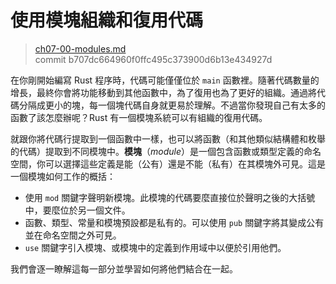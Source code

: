 # 使用模塊組織和復用代碼

> [ch07-00-modules.md](https://github.com/rust-lang/book/blob/master/second-edition/src/ch07-00-modules.md)
> <br>
> commit b707dc664960f0ffc495c373900d6b13e434927d

在你剛開始編寫 Rust 程序時，代碼可能僅僅位於 `main` 函數裡。隨著代碼數量的增長，最終你會將功能移動到其他函數中，為了復用也為了更好的組織。通過將代碼分隔成更小的塊，每一個塊代碼自身就更易於理解。不過當你發現自己有太多的函數了該怎麼辦呢？Rust 有一個模塊系統可以有組織的復用代碼。

就跟你將代碼行提取到一個函數中一樣，也可以將函數（和其他類似結構體和枚舉的代碼）提取到不同模塊中。**模塊**（*module*）是一個包含函數或類型定義的命名空間，你可以選擇這些定義是能（公有）還是不能（私有）在其模塊外可見。這是一個模塊如何工作的概括：

* 使用 `mod` 關鍵字聲明新模塊。此模塊的代碼要麼直接位於聲明之後的大括號中，要麼位於另一個文件。
* 函數、類型、常量和模塊預設都是私有的。可以使用 `pub` 關鍵字將其變成公有並在命名空間之外可見。
* `use` 關鍵字引入模塊、或模塊中的定義到作用域中以便於引用他們。

我們會逐一瞭解這每一部分並學習如何將他們結合在一起。